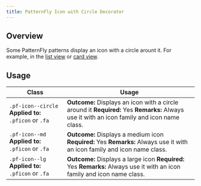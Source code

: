 ```yaml
---
title: PatternFly Icon with Circle Decorator
---
```


## Overview

Some PatternFly patterns display an icon with a circle arount it. For example, in the [list view](http://www.patternfly.org/pattern-library/content-views/list-view/#/api) or [card view](http://www.patternfly.org/pattern-library/content-views/card-view/#/api).


## Usage

| Class | Usage |
| -- | -- |
| `.pf-icon--circle` **Applied to:** `.pficon` or `.fa` |  **Outcome:** Displays an icon with a circle around it  **Required:** Yes **Remarks:** Always use it with an icon family and icon name class. |
| `.pf-icon--md` **Applied to:** `.pficon` or `.fa` |  **Outcome:** Displays a medium icon  **Required:** Yes **Remarks:** Always use it with an icon family and icon name class. |
| `.pf-icon--lg` **Applied to:** `.pficon` or `.fa` |  **Outcome:** Displays a large icon  **Required:** Yes **Remarks:** Always use it with an icon family and icon name class. |
